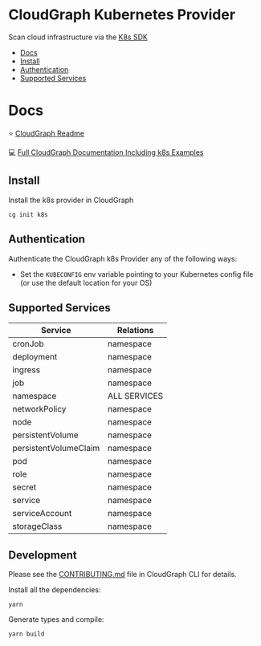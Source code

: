 # CloudGraph Kubernetes Provider

Scan cloud infrastructure via the [K8s SDK](https://github.com/kubernetes-client/javascript)

<!-- toc -->
- [Docs](#docs)
- [Install](#install)
- [Authentication](#authentication)
- [Supported Services](#supported-services)
<!-- tocstop -->

# Docs

⭐ [CloudGraph Readme](https://github.com/cloudgraphdev/cli)  

💻 [Full CloudGraph Documentation Including k8s Examples](https://docs.cloudgraph.dev)


## Install

Install the k8s provider in CloudGraph

```console
cg init k8s
```

## Authentication

Authenticate the CloudGraph k8s Provider any of the following ways:

- Set the `KUBECONFIG` env variable pointing to your Kubernetes config file (or use the default location for your OS)



## Supported Services

| Service                      | Relations          |
| ---------------------------- | ------------------ |
| cronJob                      | namespace          |
| deployment                   | namespace          |
| ingress                      | namespace          |
| job                          | namespace          |
| namespace                    | ALL SERVICES       |
| networkPolicy                | namespace          |
| node                         | namespace          |
| persistentVolume             | namespace          |
| persistentVolumeClaim        | namespace          |
| pod                          | namespace          |
| role                         | namespace          |
| secret                       | namespace          |
| service                      | namespace          |
| serviceAccount               | namespace          |
| storageClass                 | namespace          |


## Development

Please see the [CONTRIBUTING.md](https://github.com/cloudgraphdev/cli/blob/master/CONTRIBUTING.md) file in CloudGraph CLI for details.

Install all the dependencies:

```
yarn
```

Generate types and compile:

```
yarn build
```
